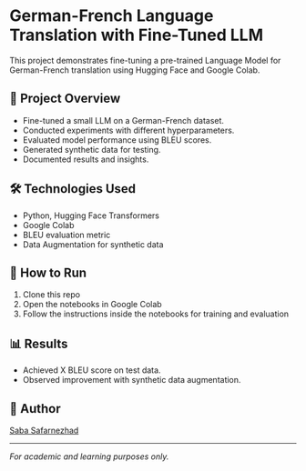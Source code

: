 # German-French Language Translation with Fine-Tuned LLM

This project demonstrates fine-tuning a pre-trained Language Model for German-French translation using Hugging Face and Google Colab.

## 📝 Project Overview
- Fine-tuned a small LLM on a German-French dataset.
- Conducted experiments with different hyperparameters.
- Evaluated model performance using BLEU scores.
- Generated synthetic data for testing.
- Documented results and insights.


## 🛠️ Technologies Used
- Python, Hugging Face Transformers
- Google Colab
- BLEU evaluation metric
- Data Augmentation for synthetic data

## 🚀 How to Run
1. Clone this repo
2. Open the notebooks in Google Colab
3. Follow the instructions inside the notebooks for training and evaluation

## 📊 Results
- Achieved X BLEU score on test data.
- Observed improvement with synthetic data augmentation.

## 🤖 Author
[Saba Safarnezhad](https://github.com/SabaSnd)

---

*For academic and learning purposes only.*


